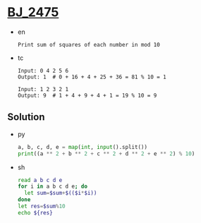 # [BJ_2475](https://acmicpc.net/problem/2475)

* en

  ```en
  Print sum of squares of each number in mod 10
  ```

* tc

  ```tc
  Input: 0 4 2 5 6
  Output: 1  # 0 + 16 + 4 + 25 + 36 = 81 % 10 = 1

  Input: 1 2 3 2 1
  Output: 9  # 1 + 4 + 9 + 4 + 1 = 19 % 10 = 9
  ```

## Solution

* py

  ```py
  a, b, c, d, e = map(int, input().split())
  print((a ** 2 + b ** 2 + c ** 2 + d ** 2 + e ** 2) % 10)
  ```

* sh

  ```sh
  read a b c d e
  for i in a b c d e; do
    let sum=$sum+$(($i*$i))
  done
  let res=$sum%10
  echo ${res}
  ```
